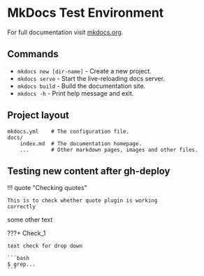 # MkDocs Test Environment 

For full documentation visit [mkdocs.org](https://www.mkdocs.org).

## Commands

* `mkdocs new [dir-name]` - Create a new project.
* `mkdocs serve` - Start the live-reloading docs server.
* `mkdocs build` - Build the documentation site.
* `mkdocs -h` - Print help message and exit.

## Project layout

    mkdocs.yml    # The configuration file.
    docs/
        index.md  # The documentation homepage.
        ...       # Other markdown pages, images and other files.

## Testing new content after gh-deploy

!!! quote "Checking quotes"

    This is to check whether quote plugin is working
    correctly

some other text


<div class="results" markdown>

???+ Check_1

    text check for drop down

    ```bash
    $ grep...
    ```
    

</div>